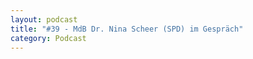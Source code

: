 ```yaml
---
layout: podcast
title: "#39 - MdB Dr. Nina Scheer (SPD) im Gespräch"
category: Podcast
---
```


<p><script class="podigee-podcast-player" src="https://cdn.podigee.com/podcast-player/javascripts/podigee-podcast-player.js" data-configuration="https://interviews-4-future.podigee.io/39-i4f/embed?context=external"></script></p>
